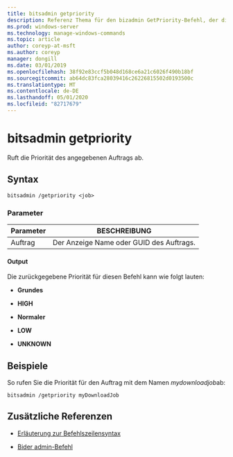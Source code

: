 ```yaml
---
title: bitsadmin getpriority
description: Referenz Thema für den bizadmin GetPriority-Befehl, der die Priorität des angegebenen Auftrags abruft.
ms.prod: windows-server
ms.technology: manage-windows-commands
ms.topic: article
author: coreyp-at-msft
ms.author: coreyp
manager: dongill
ms.date: 03/01/2019
ms.openlocfilehash: 38f92e83ccf5b048d168ce6a21c6026f490b18bf
ms.sourcegitcommit: ab64dc83fca28039416c26226815502d0193500c
ms.translationtype: MT
ms.contentlocale: de-DE
ms.lasthandoff: 05/01/2020
ms.locfileid: "82717679"
---
```

# <a name="bitsadmin-getpriority"></a>bitsadmin getpriority

Ruft die Priorität des angegebenen Auftrags ab.

## <a name="syntax"></a>Syntax

```
bitsadmin /getpriority <job>
```

### <a name="parameters"></a>Parameter

| Parameter | BESCHREIBUNG |
| -------------- | -------------- |
| Auftrag | Der Anzeige Name oder GUID des Auftrags. |

#### <a name="output"></a>Output

Die zurückgegebene Priorität für diesen Befehl kann wie folgt lauten:

- **Grundes**

- **HIGH**

- **Normaler**

- **LOW**

- **UNKNOWN**

## <a name="examples"></a>Beispiele

So rufen Sie die Priorität für den Auftrag mit dem Namen *mydownloadjob*ab:

```
bitsadmin /getpriority myDownloadJob
```

## <a name="additional-references"></a>Zusätzliche Referenzen

- [Erläuterung zur Befehlszeilensyntax](command-line-syntax-key.md)

- [Bider admin-Befehl](bitsadmin.md)
